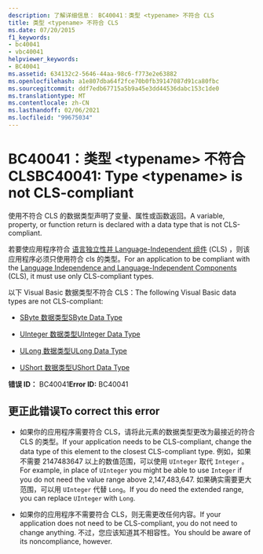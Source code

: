 ```yaml
---
description: 了解详细信息： BC40041：类型 <typename> 不符合 CLS
title: 类型 <typename> 不符合 CLS
ms.date: 07/20/2015
f1_keywords:
- bc40041
- vbc40041
helpviewer_keywords:
- BC40041
ms.assetid: 634132c2-5646-44aa-98c6-f773e2e63882
ms.openlocfilehash: a1e807dba64f2fce70b0fb39147087d91ca80fbc
ms.sourcegitcommit: ddf7edb67715a5b9a45e3dd44536dabc153c1de0
ms.translationtype: MT
ms.contentlocale: zh-CN
ms.lasthandoff: 02/06/2021
ms.locfileid: "99675034"
---
```

# <a name="bc40041-type-typename-is-not-cls-compliant"></a><span data-ttu-id="4f8ca-103">BC40041：类型 \<typename> 不符合 CLS</span><span class="sxs-lookup"><span data-stu-id="4f8ca-103">BC40041: Type \<typename> is not CLS-compliant</span></span>

<span data-ttu-id="4f8ca-104">使用不符合 CLS 的数据类型声明了变量、属性或函数返回。</span><span class="sxs-lookup"><span data-stu-id="4f8ca-104">A variable, property, or function return is declared with a data type that is not CLS-compliant.</span></span>

 <span data-ttu-id="4f8ca-105">若要使应用程序符合 [语言独立性并 Language-Independent 组件](../../../standard/language-independence-and-language-independent-components.md) (CLS) ，则该应用程序必须只使用符合 cls 的类型。</span><span class="sxs-lookup"><span data-stu-id="4f8ca-105">For an application to be compliant with the [Language Independence and Language-Independent Components](../../../standard/language-independence-and-language-independent-components.md) (CLS), it must use only CLS-compliant types.</span></span>

 <span data-ttu-id="4f8ca-106">以下 Visual Basic 数据类型不符合 CLS：</span><span class="sxs-lookup"><span data-stu-id="4f8ca-106">The following Visual Basic data types are not CLS-compliant:</span></span>

- [<span data-ttu-id="4f8ca-107">SByte 数据类型</span><span class="sxs-lookup"><span data-stu-id="4f8ca-107">SByte Data Type</span></span>](../data-types/sbyte-data-type.md)

- [<span data-ttu-id="4f8ca-108">UInteger 数据类型</span><span class="sxs-lookup"><span data-stu-id="4f8ca-108">UInteger Data Type</span></span>](../data-types/uinteger-data-type.md)

- [<span data-ttu-id="4f8ca-109">ULong 数据类型</span><span class="sxs-lookup"><span data-stu-id="4f8ca-109">ULong Data Type</span></span>](../data-types/ulong-data-type.md)

- [<span data-ttu-id="4f8ca-110">UShort 数据类型</span><span class="sxs-lookup"><span data-stu-id="4f8ca-110">UShort Data Type</span></span>](../data-types/ushort-data-type.md)

 <span data-ttu-id="4f8ca-111">**错误 ID：** BC40041</span><span class="sxs-lookup"><span data-stu-id="4f8ca-111">**Error ID:** BC40041</span></span>

## <a name="to-correct-this-error"></a><span data-ttu-id="4f8ca-112">更正此错误</span><span class="sxs-lookup"><span data-stu-id="4f8ca-112">To correct this error</span></span>

- <span data-ttu-id="4f8ca-113">如果你的应用程序需要符合 CLS，请将此元素的数据类型更改为最接近的符合 CLS 的类型。</span><span class="sxs-lookup"><span data-stu-id="4f8ca-113">If your application needs to be CLS-compliant, change the data type of this element to the closest CLS-compliant type.</span></span> <span data-ttu-id="4f8ca-114">例如，如果不需要 2147483647 以上的数值范围，可以使用 `UInteger` 取代 `Integer` 。</span><span class="sxs-lookup"><span data-stu-id="4f8ca-114">For example, in place of `UInteger` you might be able to use `Integer` if you do not need the value range above 2,147,483,647.</span></span> <span data-ttu-id="4f8ca-115">如果确实需要更大范围，可以用 `UInteger` 代替 `Long`。</span><span class="sxs-lookup"><span data-stu-id="4f8ca-115">If you do need the extended range, you can replace `UInteger` with `Long`.</span></span>

- <span data-ttu-id="4f8ca-116">如果你的应用程序不需要符合 CLS，则无需更改任何内容。</span><span class="sxs-lookup"><span data-stu-id="4f8ca-116">If your application does not need to be CLS-compliant, you do not need to change anything.</span></span> <span data-ttu-id="4f8ca-117">不过，您应该知道其不相容性。</span><span class="sxs-lookup"><span data-stu-id="4f8ca-117">You should be aware of its noncompliance, however.</span></span>
